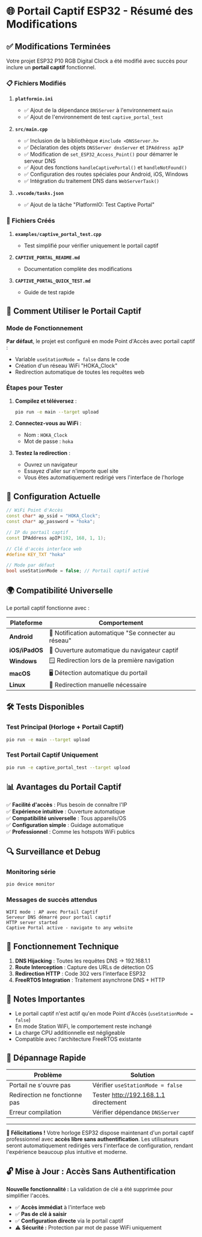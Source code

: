 # 🌐 Portail Captif ESP32 - Résumé des Modifications

## ✅ Modifications Terminées

Votre projet ESP32 P10 RGB Digital Clock a été modifié avec succès pour inclure un **portail captif** fonctionnel.

### 📋 Fichiers Modifiés

1. **`platformio.ini`**
   - ✅ Ajout de la dépendance `DNSServer` à l'environnement `main`
   - ✅ Ajout de l'environnement de test `captive_portal_test`

2. **`src/main.cpp`**
   - ✅ Inclusion de la bibliothèque `#include <DNSServer.h>`
   - ✅ Déclaration des objets `DNSServer dnsServer` et `IPAddress apIP`
   - ✅ Modification de `set_ESP32_Access_Point()` pour démarrer le serveur DNS
   - ✅ Ajout des fonctions `handleCaptivePortal()` et `handleNotFound()`
   - ✅ Configuration des routes spéciales pour Android, iOS, Windows
   - ✅ Intégration du traitement DNS dans `WebServerTask()`

3. **`.vscode/tasks.json`**
   - ✅ Ajout de la tâche "PlatformIO: Test Captive Portal"

### 📁 Fichiers Créés

1. **`examples/captive_portal_test.cpp`**
   - Test simplifié pour vérifier uniquement le portail captif

2. **`CAPTIVE_PORTAL_README.md`**
   - Documentation complète des modifications

3. **`CAPTIVE_PORTAL_QUICK_TEST.md`**
   - Guide de test rapide

## 🚀 Comment Utiliser le Portail Captif

### Mode de Fonctionnement

**Par défaut**, le projet est configuré en mode Point d'Accès avec portail captif :
- Variable `useStationMode = false` dans le code
- Création d'un réseau WiFi "HOKA_Clock"
- Redirection automatique de toutes les requêtes web

### Étapes pour Tester

1. **Compilez et téléversez** :
   ```bash
   pio run -e main --target upload
   ```

2. **Connectez-vous au WiFi** :
   - Nom : `HOKA_Clock`
   - Mot de passe : `hoka`

3. **Testez la redirection** :
   - Ouvrez un navigateur
   - Essayez d'aller sur n'importe quel site
   - Vous êtes automatiquement redirigé vers l'interface de l'horloge

## 🔧 Configuration Actuelle

```cpp
// WiFi Point d'Accès
const char* ap_ssid = "HOKA_Clock";
const char* ap_password = "hoka";

// IP du portail captif
const IPAddress apIP(192, 168, 1, 1);

// Clé d'accès interface web
#define KEY_TXT "hoka"

// Mode par défaut
bool useStationMode = false; // Portail captif activé
```

## 🌍 Compatibilité Universelle

Le portail captif fonctionne avec :

| Plateforme | Comportement |
|------------|--------------|
| **Android** | 📱 Notification automatique "Se connecter au réseau" |
| **iOS/iPadOS** | 🍎 Ouverture automatique du navigateur captif |
| **Windows** | 🪟 Redirection lors de la première navigation |
| **macOS** | 🖥️ Détection automatique du portail |
| **Linux** | 🐧 Redirection manuelle nécessaire |

## 🛠️ Tests Disponibles

### Test Principal (Horloge + Portail Captif)
```bash
pio run -e main --target upload
```

### Test Portail Captif Uniquement
```bash
pio run -e captive_portal_test --target upload
```

## 📊 Avantages du Portail Captif

✅ **Facilité d'accès** : Plus besoin de connaître l'IP  
✅ **Expérience intuitive** : Ouverture automatique  
✅ **Compatibilité universelle** : Tous appareils/OS  
✅ **Configuration simple** : Guidage automatique  
✅ **Professionnel** : Comme les hotspots WiFi publics  

## 🔍 Surveillance et Debug

### Monitoring série
```bash
pio device monitor
```

### Messages de succès attendus
```
WIFI mode : AP avec Portail Captif
Serveur DNS démarré pour portail captif
HTTP server started
Captive Portal active - navigate to any website
```

## 🎯 Fonctionnement Technique

1. **DNS Hijacking** : Toutes les requêtes DNS → 192.168.1.1
2. **Route Interception** : Capture des URLs de détection OS
3. **Redirection HTTP** : Code 302 vers l'interface ESP32
4. **FreeRTOS Integration** : Traitement asynchrone DNS + HTTP

## 📝 Notes Importantes

- Le portail captif n'est actif qu'en mode Point d'Accès (`useStationMode = false`)
- En mode Station WiFi, le comportement reste inchangé
- La charge CPU additionnelle est négligeable
- Compatible avec l'architecture FreeRTOS existante

## 🚨 Dépannage Rapide

| Problème | Solution |
|----------|----------|
| Portail ne s'ouvre pas | Vérifier `useStationMode = false` |
| Redirection ne fonctionne pas | Tester http://192.168.1.1 directement |
| Erreur compilation | Vérifier dépendance `DNSServer` |

---

**🎉 Félicitations !** Votre horloge ESP32 dispose maintenant d'un portail captif professionnel avec **accès libre sans authentification**. Les utilisateurs seront automatiquement redirigés vers l'interface de configuration, rendant l'expérience beaucoup plus intuitive et moderne.

## 🔓 Mise à Jour : Accès Sans Authentification

**Nouvelle fonctionnalité :** La validation de clé a été supprimée pour simplifier l'accès.

- ✅ **Accès immédiat** à l'interface web
- ✅ **Pas de clé à saisir** 
- ✅ **Configuration directe** via le portail captif
- ⚠️ **Sécurité :** Protection par mot de passe WiFi uniquement
